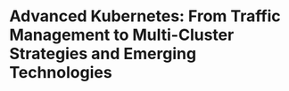 # Advanced Kubernetes: From Traffic Management to Multi-Cluster Strategies and Emerging Technologies